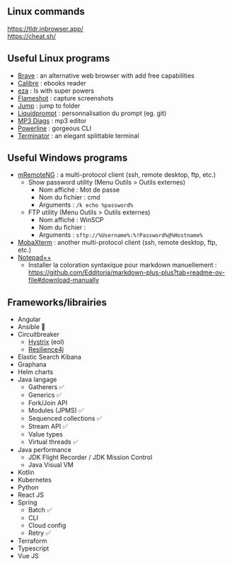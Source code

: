 ## Linux commands

https://tldr.inbrowser.app/ \
https://cheat.sh/

## Useful Linux programs

- [Brave](https://brave.com/) : an alternative web browser with add free capabilities
- [Calibre](https://calibre-ebook.com/) : ebooks reader
- [eza](https://github.com/eza-community/eza) : ls with super powers
- [Flameshot](https://flameshot.org/docs/installation/installation-linux/) : capture screenshots
- [Jump](https://github.com/gsamokovarov/jump) : jump to folder
- [Liquidprompt](https://github.com/liquidprompt/liquidprompt) : personnalisation du prompt (eg. git)
- [MP3 Diags](https://mp3diags.sourceforge.net/) : mp3 editor
- [Powerline](https://github.com/powerline/powerline) : gorgeous CLI
- [Terminator](https://github.com/gnome-terminator/terminator) : an elegant splittable terminal

## Useful Windows programs

- [mRemoteNG](https://github.com/mRemoteNG/mRemoteNG) : a multi-protocol client (ssh, remote desktop, ftp, etc.)
  - Show password utility (Menu Outils > Outils externes)
    - Nom affiché : Mot de passe
    - Nom du fichier : cmd
    - Arguments : `/k echo %password%`
  - FTP utility (Menu Outils > Outils externes)
    - Nom affiché : WinSCP
    - Nom du fichier : <chemin vers WinSCP.exe>
    - Arguments : `sftp://%Username%:%!Password%@%Hostname%`
- [MobaXterm](https://mobaxterm.mobatek.net/) : another multi-protocol client (ssh, remote desktop, ftp, etc.)
- [Notepad++](https://notepad-plus-plus.org/)
  - Installer la coloration syntaxique pour markdown manuellement : https://github.com/Edditoria/markdown-plus-plus?tab=readme-ov-file#download-manually

## Frameworks/librairies

- Angular
- Ansible 📓
- Circuitbreaker
  - [Hystrix](https://github.com/Netflix/Hystrix) (eol)
  - [Resilience4j](https://github.com/resilience4j/resilience4j)
- Elastic Search Kibana
- Graphana
- Helm charts
- Java langage
  * Gatherers :white_check_mark: 
  * Generics :white_check_mark:
  * Fork/Join API
  * Modules (JPMS) :white_check_mark:
  * Sequenced collections :white_check_mark:
  * Stream API :white_check_mark:
  * Value types
  * Virtual threads :white_check_mark:
- Java performance
  * JDK Flight Recorder / JDK Mission Control
  * Java Visual VM
- Kotlin
- Kubernetes
- Python
- React JS
- Spring
  * Batch :white_check_mark:
  * CLI
  * Cloud config
  * Retry :white_check_mark:
- Terraform
- Typescript
- Vue JS
